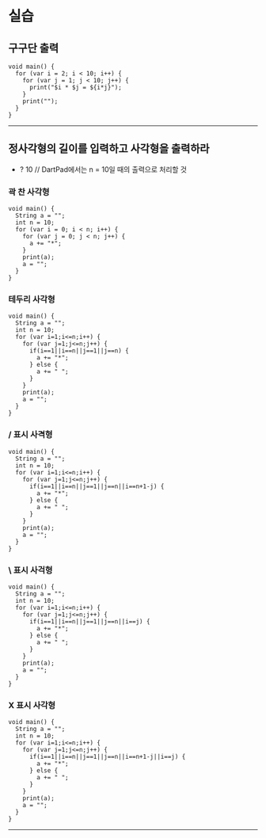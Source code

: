 # 실습

## 구구단 출력
  ```
  void main() {
    for (var i = 2; i < 10; i++) {
      for (var j = 1; j < 10; j++) {
        print("$i * $j = ${i*j}");  
      }
      print("");
    }
  }
  ```
***
## 정사각형의 길이를 입력하고 사각형을 출력하라
  - ? 10         // DartPad에서는 n = 10일 때의 출력으로 처리할 것
  ### 곽 찬 사각형
  ```
  void main() {
    String a = "";
    int n = 10;
    for (var i = 0; i < n; i++) {
      for (var j = 0; j < n; j++) {
        a += "*";
      }
      print(a);
      a = "";
    }
  }
  ```
  ### 테두리 사각형
  ```
  void main() {
    String a = "";
    int n = 10;
    for (var i=1;i<=n;i++) {
      for (var j=1;j<=n;j++) {
        if(i==1||i==n||j==1||j==n) {
          a += "*";
        } else {
          a += " ";
        }
      }
      print(a);
      a = "";
    }
  }
  ```
  ### / 표시 사격형
  ```
  void main() {
    String a = "";
    int n = 10;
    for (var i=1;i<=n;i++) {
      for (var j=1;j<=n;j++) {
        if(i==1||i==n||j==1||j==n||i==n+1-j) {
          a += "*";
        } else {
          a += " ";
        }
      }
      print(a);
      a = "";
    }
  }
  ```
  ### \ 표시 사걱형
  ```
  void main() {
    String a = "";
    int n = 10;
    for (var i=1;i<=n;i++) {
      for (var j=1;j<=n;j++) {
        if(i==1||i==n||j==1||j==n||i==j) {
          a += "*";
        } else {
          a += " ";
        }
      }
      print(a);
      a = "";
    }
  }
  ```
  ### X 표시 사각형
  ```
  void main() {
    String a = "";
    int n = 10;
    for (var i=1;i<=n;i++) {
      for (var j=1;j<=n;j++) {
        if(i==1||i==n||j==1||j==n||i==n+1-j||i==j) {
          a += "*";
        } else {
          a += " ";
        }
      }
      print(a);
      a = "";
    }
  }
  ```
***
## 
  ```

  ```
